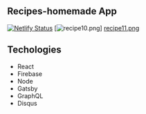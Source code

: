 ## Recipes-homemade App

[![Netlify Status](https://api.netlify.com/api/v1/badges/a8a6ede5-b84e-48a0-a303-1eebbaf26324/deploy-status)](https://app.netlify.com/sites/maleo-recipes-homemade/deploys)
[![recipe10.png](https://i.postimg.cc/nL0TB9R5/recipe10.png)]
[recipe11.png](https://i.postimg.cc/3xjtrcg3/recipe11.png)

## Techologies
- React
- Firebase
- Node
- Gatsby
- GraphQL
- Disqus
